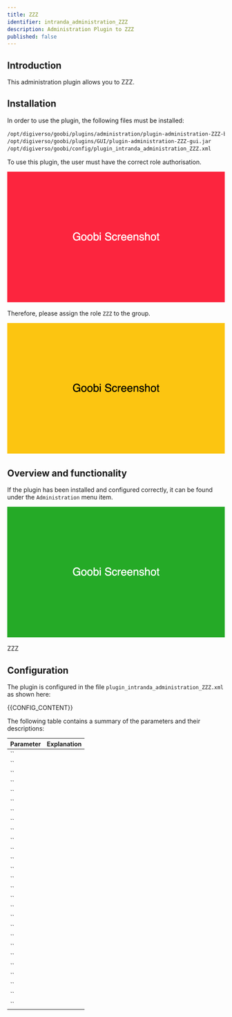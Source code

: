 ```yaml
---
title: ZZZ
identifier: intranda_administration_ZZZ
description: Administration Plugin to ZZZ
published: false
---
```


## Introduction
This administration plugin allows you to ZZZ.

## Installation
In order to use the plugin, the following files must be installed:

```bash
/opt/digiverso/goobi/plugins/administration/plugin-administration-ZZZ-base.jar
/opt/digiverso/goobi/plugins/GUI/plugin-administration-ZZZ-gui.jar
/opt/digiverso/goobi/config/plugin_intranda_administration_ZZZ.xml
```

To use this plugin, the user must have the correct role authorisation.

![The plugin cannot be used without correct authorisation](screen1_en.png)

Therefore, please assign the role `ZZZ` to the group.

![Correctly assigned role for users](screen2_en.png)


## Overview and functionality
If the plugin has been installed and configured correctly, it can be found under the `Administration` menu item.

![User interface of the plugin](screen3_en.png)

ZZZ


## Configuration
The plugin is configured in the file `plugin_intranda_administration_ZZZ.xml` as shown here:

{{CONFIG_CONTENT}}

The following table contains a summary of the parameters and their descriptions:

Parameter               | Explanation
------------------------|------------------------------------
``                      | 
``                      | 
``                      | 
``                      | 
``                      | 
``                      | 
``                      | 
``                      | 
``                      | 
``                      | 
``                      | 
``                      | 
``                      | 
``                      | 
``                      | 
``                      | 
``                      | 
``                      | 
``                      | 
``                      | 
``                      | 
``                      | 
``                      | 
``                      | 
``                      | 
``                      | 
``                      | 

